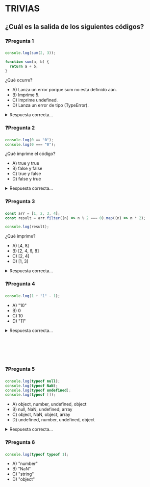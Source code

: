 # TRIVIAS

## ¿Cuál es la salida de los siguientes códigos?

### ❓Pregunta 1

```js
console.log(sum(2, 3));

function sum(a, b) {
  return a + b;
}
```

¿Qué ocurre?
- A) Lanza un error porque sum no está definido aún.
- B) Imprime 5.
- C) Imprime undefined.
- D) Lanza un error de tipo (TypeError).

<details>
  <summary>Respuesta correcta...</summary>
✅ Respuesta correcta: B)
Las funciones declaradas con function son hoisted completas, por lo que se puede llamarlas antes de su definición.
</details>

### ❓Pregunta 2

```js
console.log(0 == "0");
console.log(0 === "0");
```

¿Qué imprime el código?
- A) true y true
- B) false y false
- C) true y false
- D) false y true

<details>
  <summary>Respuesta correcta...</summary>
✅ Respuesta correcta: C)
== hace coerción, así que 0 == "0" es true.
=== compara sin coerción (tipo y valor), entonces 0 === "0" es false.
</details>

### ❓Pregunta 3

```ts
const arr = [1, 2, 3, 4];
const result = arr.filter((n) => n % 2 === 0).map((n) => n * 2);

console.log(result);
```

¿Qué imprime?
- A) [4, 8]
- B) [2, 4, 6, 8]
- C) [2, 4]
- D) [1, 3]

<details>
  <summary>Respuesta correcta...</summary>
✅ Respuesta correcta: A)
filter(n => n % 2 === 0) deja [2, 4].
map(n => n * 2) convierte en [4, 8].
</details>

### ❓Pregunta 4

```js
console.log(1 + "1" - 1);
```

- A) "10"
- B) 0
- C) 10
- D) "11"

<details>
  <summary>Respuesta correcta...</summary>
✅ Respuesta correcta: C)
Paso 1: 1 + "1"  →  "11" (En la suma, se castea el número a string y se concatenan)
Paso 2: "11" - 1  →  10  (En la resta, se castea el string a número y se restan)
</details>

```ts







```

### ❓Pregunta 5

```js
console.log(typeof null);
console.log(typeof NaN);
console.log(typeof undefined);
console.log(typeof []);
```

- A) object, number, undefined, object
- B) null, NaN, undefined, array
- C) object, NaN, object, array
- D) undefined, number, undefined, object

<details>
  <summary>Respuesta correcta...</summary>
✅ Respuesta correcta: A)
📌 Explicación:
typeof null → "object" (esto es un bug histórico en JS).
typeof NaN → "number" (NaN es un valor especial de tipo number).
typeof undefined → "undefined".
typeof [] → "object" (los arrays son objetos).
</details>

### ❓Pregunta 6

```js
console.log(typeof typeof 1);
```

- A) "number"
- B) "NaN"
- C) "string"
- D) "object"

